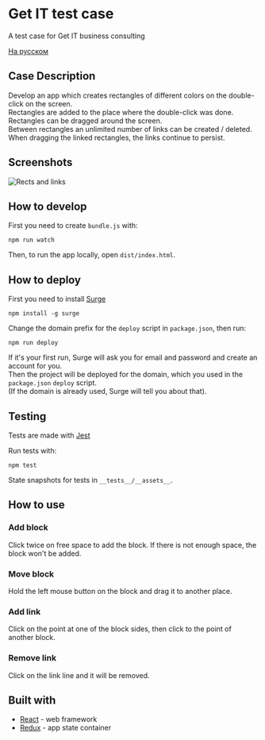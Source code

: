 # Get IT test case
A test case for Get IT business consulting

[На русском](https://github.com/fortymorgan/getITtest/blob/master/README.md)

## Case Description
Develop an app which creates rectangles of different colors on the double-click on the screen.  
Rectangles are added to the place where the double-click was done.  
Rectangles can be dragged around the screen.  
Between rectangles an unlimited number of links can be created / deleted.  
When dragging the linked rectangles, the links continue to persist.

## Screenshots
<img src="https://github.com/fortymorgan/getITtest/blob/master/screenshots/Blocks.png" alt="Rects and links" title="Rects and links" />

## How to develop
First you need to create `bundle.js` with:
```
npm run watch
```
Then, to run the app locally, open `dist/index.html`.

## How to deploy
First you need to install [Surge](http://surge.sh)
```
npm install -g surge
```
Change the domain prefix for the `deploy` script in `package.json`, then run:
```
npm run deploy
```
If it's your first run, Surge will ask you for email and password and create an account for you.  
Then the project will be deployed for the domain, which you used in the `package.json` `deploy` script.  
(If the domain is already used, Surge will tell you about that).

## Testing

Tests are made with [Jest](https://github.com/facebook/jest)

Run tests with:
```
npm test
```
State snapshots for tests in `__tests__/__assets__`.

## How to use

### Add block
Click twice on free space to add the block. If there is not enough space, the block won't be added.

### Move block
Hold the left mouse button on the block and drag it to another place.

### Add link
Click on the point at one of the block sides, then click to the point of another block.

### Remove link
Click on the link line and it will be removed.

## Built with
- [React](https://github.com/facebook/react) - web framework
- [Redux](https://github.com/reduxjs/redux) - app state container
